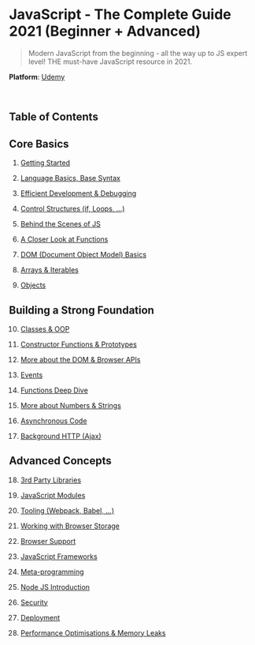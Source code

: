 # JavaScript - The Complete Guide 2021 (Beginner + Advanced)

> Modern JavaScript from the beginning - all the way up to JS expert level! THE must-have JavaScript resource in 2021.

**Platform**: [Udemy](https://www.udemy.com/course/javascript-the-complete-guide-2020-beginner-advanced/)

<br/>

## Table of Contents

## Core Basics

1. [Getting Started](chapter-1.md)

2. [Language Basics, Base Syntax](chapter-2.md)

3. [Efficient Development & Debugging](chapter-3.md)

4. [Control Structures (if, Loops, …)](chapter-4.md)

5. [Behind the Scenes of JS](chapter-5.md)

6. [A Closer Look at Functions](chapter-6.md)

7. [DOM (Document Object Model) Basics](chapter-7.md)

8. [Arrays & Iterables](chapter-8.md)

9. [Objects](chapter-9.md)

## Building a Strong Foundation

10. [Classes & OOP](chapter-10.md)

11. [Constructor Functions & Prototypes](chapter-11.md)

12. [More about the DOM & Browser APIs](chapter-12.md)

13. [Events](chapter-13.md)

14. [Functions Deep Dive](chapter-14.md)

15. [More about Numbers & Strings](chapter-15.md)

16. [Asynchronous Code](chapter-16.md)

17. [Background HTTP (Ajax)](chapter-17.md)

## Advanced Concepts

18. [3rd Party Libraries](chapter-18.md)

19. [JavaScript Modules](chapter-19.md)

20. [Tooling (Webpack, Babel, …)](chapter-20.md)

21. [Working with Browser Storage](chapter-21.md)

22. [Browser Support](chapter-22.md)

23. [JavaScript Frameworks](chapter-23.md)

24. [Meta-programming](chapter-24.md)

25. [Node JS Introduction](chapter-25.md)

26. [Security](chapter-26.md)

27. [Deployment](chapter-27.md)

28. [Performance Optimisations & Memory Leaks](chapter-28.md)
